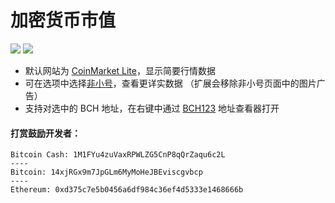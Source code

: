 # 加密货币市值

<a href="https://chrome.google.com/webstore/detail/coinmarketcap-cn/nphlnghlcailopfndihpccmjinilmckb?utm_source=chrome-ntp-icon" target="_blank"><img src="https://camo.githubusercontent.com/334b4f665751356b1f4afb758f8ddde55b9c71b8/68747470733a2f2f7261772e6769746875622e636f6d2f476f6f676c654368726f6d652f6368726f6d652d6170702d73616d706c65732f6d61737465722f74727969746e6f77627574746f6e5f736d616c6c2e706e67" border="0" /></a>
<a href="https://addons.mozilla.org/en-US/firefox/addon/cryptocurrency-market/" target="_blank"><img src="https://user-images.githubusercontent.com/3146103/32405038-6b29ffea-c12b-11e7-8410-9d6a83993572.png" border="0" /></a>

* 默认网站为 [CoinMarket Lite](https://coin.bch123.org/)，显示简要行情数据
* 可在选项中选择[非小号](www.feixiaohao.com)，查看更详实数据 （扩展会移除非小号页面中的图片广告）
* 支持对选中的 BCH 地址，在右键中通过 [BCH123](https://bch123.org/) 地址查看器打开

#### 打赏鼓励开发者：
```
Bitcoin Cash: 1M1FYu4zuVaxRPWLZG5CnP8qQrZaqu6c2L
----
Bitcoin: 14xjRGx9m7JpGLm6MyMoHeJBEviscgvbcp
----
Ethereum: 0xd375c7e5b0456a6df984c36ef4d5333e1468666b
```

